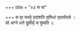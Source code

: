 +++
title = "०३ स घा"

+++
स घा॒ यस्ते॒ ददा॑शति स॒मिधा॑ जा॒तवे॑दसे ।  
सो अ॑ग्ने धत्ते सु॒वीर्यं॒ स पु॑ष्यति ॥
